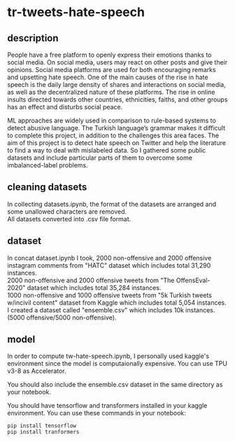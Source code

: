 # tr-tweets-hate-speech

description
----------------
People have a free platform to openly express their emotions thanks to social media. On social media, users may react on other posts and give their opinions. Social media platforms are used for both encouraging remarks and upsetting hate speech. One of the main causes of the rise in hate speech is the daily large density of shares and interactions on social media, as well as the decentralized nature of these platforms. The rise in online insults directed towards other countries, ethnicities, faiths, and other groups has an effect and disturbs social peace.    

ML approaches are widely used in comparison to rule-based systems to detect abusive language. The Turkish language’s grammar makes it difficult to complete this project, in addition to the challenges this area faces. The aim of this project is to detect hate speech on Twitter and help the literature to find a way to deal with mislabeled data. So I gathered some public datasets and include particular parts of them to overcome some imbalanced-label problems.

cleaning datasets
----------------
In collecting datasets.ipynb, the format of the datasets are arranged and some unallowed characters are removed.    
All datasets converted into .csv file format.  

dataset
----------------
In concat dataset.ipynb I took, 
2000 non-offensive and 2000 offensive instagram comments from "HATC" dataset which includes total 31,290 instances.  
2000 non-offensive and 2000 offensive tweets from "The OffensEval-2020" dataset which includes total 35,284 instances.  
1000 non-offensive and 1000 offensive tweets from "5k Turkish tweets w/incivil content" dataset from Kaggle which includes total 5,054 instances.  
I created a dataset called "ensemble.csv" which includes 10k instances. (5000 offensive/5000 non-offensive).   


model
---------------
In order to compute tw-hate-speech.ipynb, I personally used kaggle's environment since the model is computaionally expensive. You can use TPU v3-8 as Accelerator.  

You should also include the ensemble.csv dataset in the same directory as your notebook.  

You should have tensorflow and transformers installed in your kaggle environment. You can use these commands in your notebook:


`pip install tensorflow`  
`pip install tranformers`

